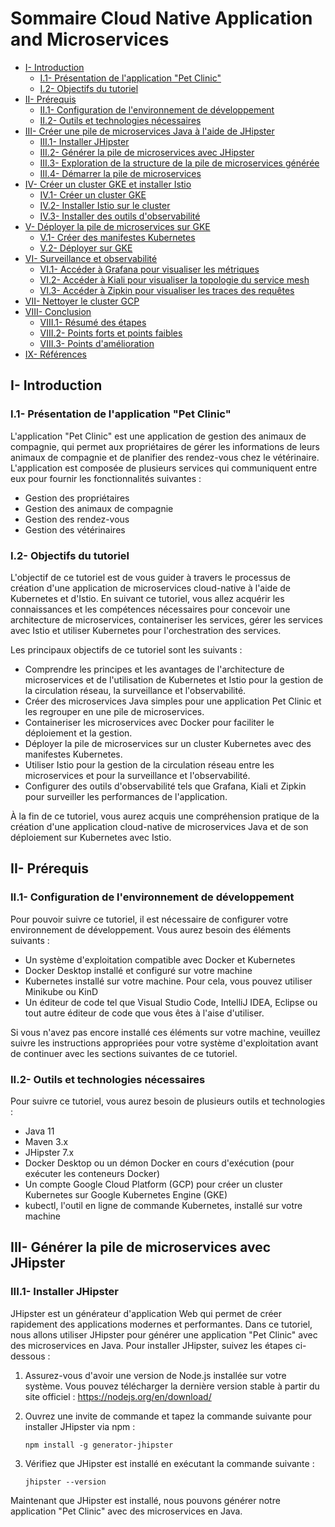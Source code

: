 # Sommaire Cloud Native Application and Microservices

- [I- Introduction](#i-introduction)
    - [I.1- Présentation de l'application "Pet Clinic"](#i1-présentation-de-l-application-pet-clinic)
    - [I.2- Objectifs du tutoriel](#i2---objectifs-du-tutoriel)
- [II- Prérequis](#ii-prérequis)
    - [II.1- Configuration de l'environnement de développement](#ii1-configuration-de-l-environnement-de-développement)
    - [II.2- Outils et technologies nécessaires](#ii2-outils-et-technologies-nécessaires)
- [III- Créer une pile de microservices Java à l'aide de JHipster](#iii-créer-une-pile-de-microservices-java-à-l-aide-de-jhipster)
    - [III.1- Installer JHipster](#iii1-installer-jhipster)
    - [III.2- Générer la pile de microservices avec JHipster](#iii2-générer-la-pile-de-microservices-avec-jhipster)
    - [III.3- Exploration de la structure de la pile de microservices générée](#iii3-exploration-de-la-structure-de-la-pile-de-microservices-générée)
    - [III.4- Démarrer la pile de microservices](#iii4-démarrer-la-pile-de-microservices)
- [IV- Créer un cluster GKE et installer Istio](#iv-créer-un-cluster-gke-et-installer-istio)
    - [IV.1- Créer un cluster GKE](#iv1-créer-un-cluster-gke)
    - [IV.2- Installer Istio sur le cluster](#iv2-installer-istio-sur-le-cluster)
    - [IV.3- Installer des outils d'observabilité](#iv3-installer-des-outils-d-observabilité)
- [V- Déployer la pile de microservices sur GKE](#v-déployer-la-pile-de-microservices-sur-gke)
    - [V.1- Créer des manifestes Kubernetes](#v1-créer-des-manifestes-kubernetes)
    - [V.2- Déployer sur GKE](#v2-déployer-sur-gke)
- [VI- Surveillance et observabilité](#vi-surveillance-et-observabilité)
    - [VI.1-  Accéder à Grafana pour visualiser les métriques](#vi1--accéder-à-grafana-pour-visualiser-les-métriques)
    - [VI.2- Accéder à Kiali pour visualiser la topologie du service mesh](#vi2-accéder-à-kiali-pour-visualiser-la-topologie-du-service-mesh)
    - [VI.3- Accéder à Zipkin pour visualiser les traces des requêtes](#vi3-accéder-à-zipkin-pour-visualiser-les-traces-des-requêtes)
- [VII- Nettoyer le cluster GCP](#vii-nettoyer-le-cluster-gcp)
- [VIII- Conclusion](#viii-conclusion)
    - [VIII.1- Résumé des étapes](#viii1-résumé-des-étapes)
    - [VIII.2- Points forts et points faibles](#viii2-points-forts-et-points-faibles)
    - [VIII.3- Points d'amélioration](#viii3-points-d-amélioration)
- [IX- Références](#ix-références)

## I- Introduction

### I.1- Présentation de l'application "Pet Clinic"

L'application "Pet Clinic" est une application de gestion des animaux de compagnie, qui permet aux propriétaires de gérer les informations de leurs animaux de compagnie et de planifier des rendez-vous chez le vétérinaire. L'application est composée de plusieurs services qui communiquent entre eux pour fournir les fonctionnalités suivantes : 

- Gestion des propriétaires
- Gestion des animaux de compagnie
- Gestion des rendez-vous
- Gestion des vétérinaires

### I.2- Objectifs du tutoriel

L'objectif de ce tutoriel est de vous guider à travers le processus de création d'une application de microservices cloud-native à l'aide de Kubernetes et d'Istio. En suivant ce tutoriel, vous allez acquérir les connaissances et les compétences nécessaires pour concevoir une architecture de microservices, containeriser les services, gérer les services avec Istio et utiliser Kubernetes pour l'orchestration des services.

Les principaux objectifs de ce tutoriel sont les suivants :

- Comprendre les principes et les avantages de l'architecture de microservices et de l'utilisation de Kubernetes et Istio pour la gestion de la circulation réseau, la surveillance et l'observabilité.
- Créer des microservices Java simples pour une application Pet Clinic et les regrouper en une pile de microservices.
- Containeriser les microservices avec Docker pour faciliter le déploiement et la gestion.
- Déployer la pile de microservices sur un cluster Kubernetes avec des manifestes Kubernetes.
- Utiliser Istio pour la gestion de la circulation réseau entre les microservices et pour la surveillance et l'observabilité.
- Configurer des outils d'observabilité tels que Grafana, Kiali et Zipkin pour surveiller les performances de l'application.

À la fin de ce tutoriel, vous aurez acquis une compréhension pratique de la création d'une application cloud-native de microservices Java et de son déploiement sur Kubernetes avec Istio.

## II- Prérequis

### II.1- Configuration de l'environnement de développement

Pour pouvoir suivre ce tutoriel, il est nécessaire de configurer votre environnement de développement. Vous aurez besoin des éléments suivants :

- Un système d'exploitation compatible avec Docker et Kubernetes
- Docker Desktop installé et configuré sur votre machine
- Kubernetes installé sur votre machine. Pour cela, vous pouvez utiliser Minikube ou KinD
- Un éditeur de code tel que Visual Studio Code, IntelliJ IDEA, Eclipse ou tout autre éditeur de code que vous êtes à l'aise d'utiliser.

Si vous n'avez pas encore installé ces éléments sur votre machine, veuillez suivre les instructions appropriées pour votre système d'exploitation avant de continuer avec les sections suivantes de ce tutoriel.

### II.2- Outils et technologies nécessaires

Pour suivre ce tutoriel, vous aurez besoin de plusieurs outils et technologies :

- Java 11
- Maven 3.x
- JHipster 7.x
- Docker Desktop ou un démon Docker en cours d'exécution (pour exécuter les conteneurs Docker)
- Un compte Google Cloud Platform (GCP) pour créer un cluster Kubernetes sur Google Kubernetes Engine (GKE)
- kubectl, l'outil en ligne de commande Kubernetes, installé sur votre machine

## III- Générer la pile de microservices avec JHipster

### III.1- Installer JHipster

JHipster est un générateur d'application Web qui permet de créer rapidement des applications modernes et performantes. Dans ce tutoriel, nous allons utiliser JHipster pour générer une application "Pet Clinic" avec des microservices en Java. Pour installer JHipster, suivez les étapes ci-dessous :

1. Assurez-vous d'avoir une version de Node.js installée sur votre système. Vous pouvez télécharger la dernière version stable à partir du site officiel : https://nodejs.org/en/download/

2. Ouvrez une invite de commande et tapez la commande suivante pour installer JHipster via npm :
    
    ```npm install -g generator-jhipster```

3. Vérifiez que JHipster est installé en exécutant la commande suivante :
    
    ```jhipster --version```

Maintenant que JHipster est installé, nous pouvons générer notre application "Pet Clinic" avec des microservices en Java.



